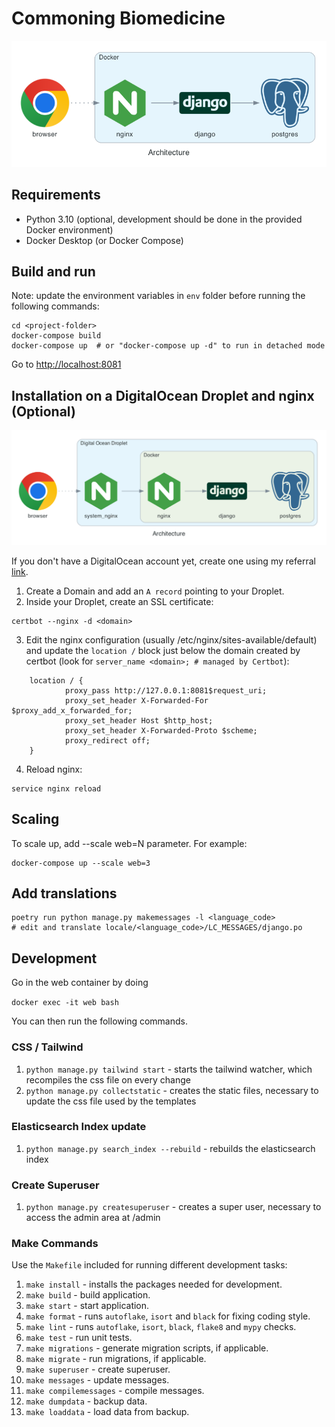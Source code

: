 # Commoning Biomedicine

![Architecture](./diagrams/architecture.png)

## Requirements

- Python 3.10 (optional, development should be done in the provided Docker environment)
- Docker Desktop (or Docker Compose)

## Build and run

Note: update the environment variables in `env` folder before running the following commands:

```shell
cd <project-folder>
docker-compose build
docker-compose up  # or "docker-compose up -d" to run in detached mode
```
Go to [http://localhost:8081](http://localhost:8081)

## Installation on a DigitalOcean Droplet and nginx (Optional)

![Demo Architecture](diagrams/demo-architecture.png)

If you don't have a DigitalOcean account yet, create one using my referral [link](https://m.do.co/c/5b9c0bd05e4e).

1. Create a Domain and add an `A record` pointing to your Droplet.
2. Inside your Droplet, create an SSL certificate:

```shell
certbot --nginx -d <domain>
```

3. Edit the nginx configuration (usually /etc/nginx/sites-available/default) and update the `location /` block just below the domain created by certbot (look for `server_name <domain>; # managed by Certbot`):
   
```
	location / {
            proxy_pass http://127.0.0.1:8081$request_uri;
            proxy_set_header X-Forwarded-For $proxy_add_x_forwarded_for;
            proxy_set_header Host $http_host;
            proxy_set_header X-Forwarded-Proto $scheme;
            proxy_redirect off;
	}
```

4. Reload nginx:

```shell
service nginx reload
```

## Scaling

To scale up, add --scale web=N parameter. For example:

```shell
docker-compose up --scale web=3
```

## Add translations

```shell
poetry run python manage.py makemessages -l <language_code>
# edit and translate locale/<language_code>/LC_MESSAGES/django.po
```

## Development

Go in the web container by doing

`docker exec -it web bash`

You can then run the following commands.

### CSS / Tailwind
1. `python manage.py tailwind start` - starts the tailwind watcher, which recompiles the css file on every change
2. `python manage.py collectstatic` - creates the static files, necessary to update the css file used by the templates

### Elasticsearch Index update
1. `python manage.py search_index --rebuild` - rebuilds the elasticsearch index

### Create Superuser
1. `python manage.py createsuperuser` - creates a super user, necessary to access the admin area at /admin

### Make Commands

Use the `Makefile` included for running different development tasks:

1. `make install` - installs the packages needed for development.
2. `make build` - build application.
3. `make start` - start application.
4. `make format` - runs `autoflake`, `isort` and `black` for fixing coding style.
5. `make lint` - runs `autoflake`, `isort`, `black`, `flake8` and `mypy` checks.
6. `make test` - run unit tests.
7. `make migrations` - generate migration scripts, if applicable.
8. `make migrate` - run migrations, if applicable.
9. `make superuser` - create superuser.
10. `make messages` - update messages.
11. `make compilemessages` - compile messages.
12. `make dumpdata` - backup data.
13. `make loaddata` - load data from backup.

